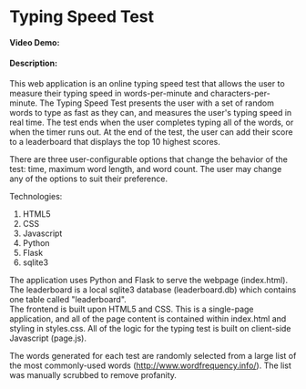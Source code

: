 # Typing Speed Test
#### Video Demo:  <URL HERE>
#### Description:
This web application is an online typing speed test that allows the user to measure their typing speed in words-per-minute and characters-per-minute.
The Typing Speed Test presents the user with a set of random words to type as fast as they can, and measures the user's typing speed in real time. 
The test ends when the user completes typing all of the words, or when the timer runs out. At the end of the test, the user can add their score to a leaderboard that displays the top 10 highest scores.

There are three user-configurable options that change the behavior of the test: time, maximum word length, and word count. The user may change any of the options to suit their preference.

Technologies:
1. HTML5
2. CSS
3. Javascript
4. Python
5. Flask
6. sqlite3

The application uses Python and Flask to serve the webpage (index.html). The leaderboard is a local sqlite3 database (leaderboard.db) which contains one table called "leaderboard".  
The frontend is built upon HTML5 and CSS. This is a single-page application, and all of the page content is contained within index.html and styling in styles.css. All of the logic for the typing test is built on client-side Javascript (page.js).

The words generated for each test are randomly selected from a large list of the most commonly-used words (http://www.wordfrequency.info/). The list was manually scrubbed to remove profanity.

